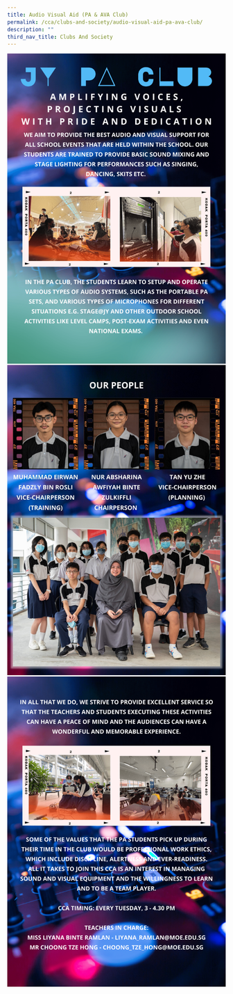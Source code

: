 ```yaml
---
title: Audio Visual Aid (PA & AVA Club)
permalink: /cca/clubs-and-society/audio-visual-aid-pa-ava-club/
description: ""
third_nav_title: Clubs And Society
---
```

<img src="/images/pa1.png"><br>
<img src="/images/pa3.jpg"><br>
<img src="/images/pa2.png">